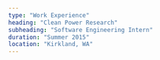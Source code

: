 ```yaml
---
type: "Work Experience"
heading: "Clean Power Research"
subheading: "Software Engineering Intern"
duration: "Summer 2015"
location: "Kirkland, WA"
---
```

